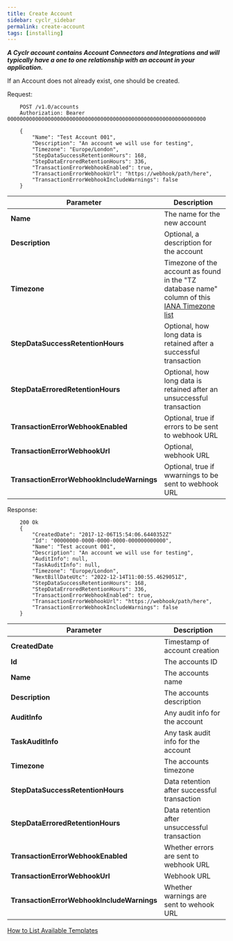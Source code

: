 ```yaml
---
title: Create Account
sidebar: cyclr_sidebar
permalink: create-account
tags: [installing]
---
```


_**A Cyclr account contains Account Connectors and Integrations and will typically have a one to one relationship with an account in your application.**_

If an Account does not already exist, one should be created.

Request:

````http
    POST /v1.0/accounts
    Authorization: Bearer 0000000000000000000000000000000000000000000000000000000000000000

    {
        "Name": "Test Account 001",
        "Description": "An account we will use for testing",
        "Timezone": "Europe/London",
        "StepDataSuccessRetentionHours": 168,
        "StepDataErroredRetentionHours": 336,
        "TransactionErrorWebhookEnabled": true,
        "TransactionErrorWebhookUrl": "https://webhook/path/here",
        "TransactionErrorWebhookIncludeWarnings": false
    }
````

| Parameter | Description |
| --- | --- |
| **Name** | The name for the new account |
| **Description** | Optional, a description for the account |
| **Timezone** | Timezone of the account as found in the "TZ database name" column of this [IANA Timezone list](https://en.wikipedia.org/wiki/List_of_tz_database_time_zones) |
| **StepDataSuccessRetentionHours** | Optional, how long data is retained after a successful transaction |
| **StepDataErroredRetentionHours** | Optional, how long data is retained after an unsuccessful transaction |
| **TransactionErrorWebhookEnabled** | Optional, true if errors to be sent to webhook URL |
| **TransactionErrorWebhookUrl** | Optional, webhook URL |
| **TransactionErrorWebhookIncludeWarnings** | Optional, true if wwarnings to be sent to webhook URL |


Response:

````http
    200 Ok
    {
        "CreatedDate": "2017-12-06T15:54:06.6440352Z"
        "Id": "00000000-0000-0000-0000-000000000000",
        "Name": "Test account 001",
        "Description": "An account we will use for testing",
        "AuditInfo": null,
    	"TaskAuditInfo": null,
        "Timezone": "Europe/London",
	    "NextBillDateUtc": "2022-12-14T11:00:55.4629051Z",
    	"StepDataSuccessRetentionHours": 168,
   	    "StepDataErroredRetentionHours": 336,
    	"TransactionErrorWebhookEnabled": true,
        "TransactionErrorWebhookUrl": "https://webhook/path/here",
    	"TransactionErrorWebhookIncludeWarnings": false
    }
````

| Parameter | Description |
| --- | --- |
| **CreatedDate** | Timestamp of account creation |
| **Id** | The accounts ID |
| **Name** | The accounts name |
| **Description** | The accounts description |
| **AuditInfo** | Any audit info for the account |
| **TaskAuditInfo** | Any task audit info for the account |
| **Timezone** | The accounts timezone |
| **StepDataSuccessRetentionHours** | Data retention after successful transaction |
| **StepDataErroredRetentionHours** | Data retention after unsuccessful transaction  |
| **TransactionErrorWebhookEnabled** | Whether errors are sent to webhook URL |
| **TransactionErrorWebhookUrl** | Webhook URL |
| **TransactionErrorWebhookIncludeWarnings** | Whether warnings are sent to wehook URL |

[How to List Available Templates](./list-available-templates)

